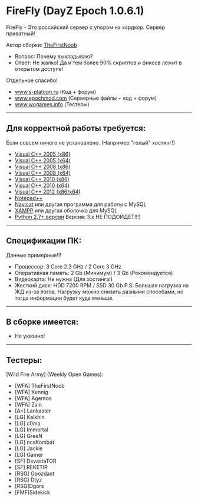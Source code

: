 **FireFly (DayZ Epoch 1.0.6.1)**
================

FireFly - Это российский сервер с упором на хардкор. Сервер приватный!

Автор сборки: [TheFirstNoob](http://s-platoon.ru/profile/923-thefirstnoob/)

* Вопрос: Почему выкладываю?
* Ответ: Не жалко! Да и тем более 90% скриптов и фиксов лежит в открытом доступе!  

Отдельное спасибо!  
* www.s-platoon.ru (Код + форум)
* www.epochmod.com (Серверные файлы + код + форум)
* www.wogames.info (Тестеры)

--------------------------
Для корректной работы требуется:
--------------------------
Если совсем ничего не установлено. (Например "голый" хостинг!)

* [Visual C++ 2005 (x86)](http://www.microsoft.com/en-us/download/details.aspx%3Fid%3D3387)
* [Visual C++ 2005 (x64)](http://www.microsoft.com/en-us/download/details.aspx%3Fid%3D18471)
* [Visual C++ 2008 (x86)](http://www.microsoft.com/ru-ru/download/details.aspx%3Fid%3D29)
* [Visual C++ 2008 (x64)](http://www.microsoft.com/ru-ru/download/details.aspx%3Fid%3D15336)
* [Visual C++ 2010 (x86)](http://www.microsoft.com/en-us/download/details.aspx%3Fid%3D5555)
* [Visual C++ 2010 (x64)](http://www.microsoft.com/ru-ru/download/details.aspx%3Fid%3D14632)
* [Visual C++ 2012 (x86/x64)](http://www.microsoft.com/en-us/download/details.aspx%3Fid%3D30679)
* [Notepad++](http://www.notepad-plus-plus.org/download/v7.4.1.html)
* [Navicat](http://www.yadi.sk/d/YloWgCGM60FL2) или другая программа для работы с MySQL
* [XAMPP](http://www.apachefriends.org/download.html) или другая оболочка для MySQL
* [Python 2.7+ версии](http://www.python.org/downloads/) Версия: 3.х НЕ ПОДОЙДЕТ!!!)

--------------------------
Спецификации ПК:
--------------------------
Данные примерные!!!

* Процессор: 3 Core 2.3 GHz / 2 Core 3 GHz
* Оперативная память: 2 Gb (Минимум) / 3 Gb (Рекомендуется)
* Видеокарта: Не нужна (Для хостинга!)
* Жесткий диск: HDD 7200 RPM / SSD 30 Gb
P.S: Большая нагрузка на ЖД из-за логов.
Нагрузку можно снизить разными способами, но тогда информации будет куда меньше.

--------------------------
В сборке имеется:
--------------------------

* Не указано!

--------------------------
Тестеры:
--------------------------
[Wild Fire Army] (Weekly Open Games):  
* [WFA] TheFirstNoob
* [WFA] Kennig
* [WFA] Agentos
* [WFA] Zain
* [A+] Lankaster
* [LG] Kalkhin
* [LG] c0ma
* [LG] Immortal
* [LG] GreeN
* [LG] ncsKombat
* [LG] Jackie
* [LG] Gamer
* [SF] DevastaTOR
* [SF] REKETIR
* [RSG] Opozdant
* [RSG] Dtyz
* [RSG]Dgors
* [FMF]Sidekick
